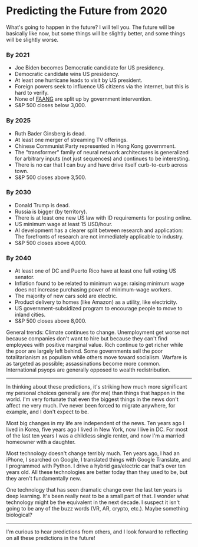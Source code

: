 # Predicting the Future from 2020

What's going to happen in the future? I will tell you. The future will
be basically like now, but some things will be slightly better, and
some things will be slightly worse.


### By 2021

 * Joe Biden becomes Democratic candidate for US presidency.
 * Democratic candidate wins US presidency.
 * At least one hurricane leads to visit by US president.
 * Foreign powers seek to influence US citizens via the internet, but
   this is hard to verify.
 * None of [FAANG][] are split up by government intervention.
 * S&P 500 closes below 3,000.

[FAANG]: https://en.wikipedia.org/wiki/Facebook,_Apple,_Amazon,_Netflix_and_Google


### By 2025

 * Ruth Bader Ginsberg is dead.
 * At least one merger of streaming TV offerings.
 * Chinese Communist Party represented in Hong Kong government.
 * The "transformer" family of neural network architectures is
   generalized for arbitrary inputs (not just sequences) and continues
   to be interesting.
 * There is no car that I can buy and have drive itself curb-to-curb
   across town.
 * S&P 500 closes above 3,500.


### By 2030

 * Donald Trump is dead.
 * Russia is bigger (by territory).
 * There is at least one new US law with ID requirements for posting
   online.
 * US minimum wage at least 15 USD/hour.
 * AI development has a clearer split between research and
   application: The forefronts of research are not immediately
   applicable to industry.
 * S&P 500 closes above 4,000.


### By 2040

 * At least one of DC and Puerto Rico have at least one full voting US
   senator.
 * Inflation found to be related to minimum wage: raising minimum wage
   does not increase purchasing power of minimum-wage workers.
 * The majority of new cars sold are electric.
 * Product delivery to homes (like Amazon) as a utility, like
   electricity.
 * US government-subsidized program to encourage people to move to
   inland cities.
 * S&P 500 closes above 8,000.


General trends: Climate continues to change. Unemployment get worse
not because companies don't want to hire but because they can't find
employees with positive marginal value. Rich continue to get richer
while the poor are largely left behind. Some governments sell the poor
totalitarianism as populism while others move toward socialism.
Warfare is as targeted as possible; assassinations become more common.
International psyops are generally opposed to wealth redistribution.

---

In thinking about these predictions, it's striking how much more
significant my personal choices generally are (for me) than things
that happen in the world. I'm very fortunate that even the biggest
things in the news don't affect me very much. I've never been forced
to migrate anywhere, for example, and I don't expect to be.

Most big changes in my life are independent of the news. Ten years ago
I lived in Korea, five years ago I lived in New York, now I live in
DC. For most of the last ten years I was a childless single renter,
and now I'm a married homeowner with a daughter.

Most technology doesn't change terribly much. Ten years ago, I had an
iPhone, I searched on Google, I translated things with Google
Translate, and I programmed with Python. I drive a hybrid gas/electric
car that's over ten years old. All these technologies are better today
than they used to be, but they aren't fundamentally new.

One technology that has seen dramatic change over the last ten years
is deep learning. It's been really neat to be a small part of that. I
wonder what technology might be the equivalent in the next decade. I
suspect it isn't going to be any of the buzz words (VR, AR, crypto,
etc.). Maybe something biological?

---

I'm curious to hear predictions from others, and I look forward to
reflecting on all these predictions in the future!
